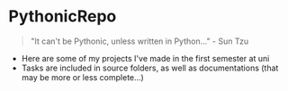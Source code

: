 # PythonicRepo
>  "It can't be Pythonic, unless written in Python..." - Sun Tzu
- Here are some of my projects I've made in the first semester at uni
- Tasks are included in source folders, as well as documentations (that may be more or less complete...)
